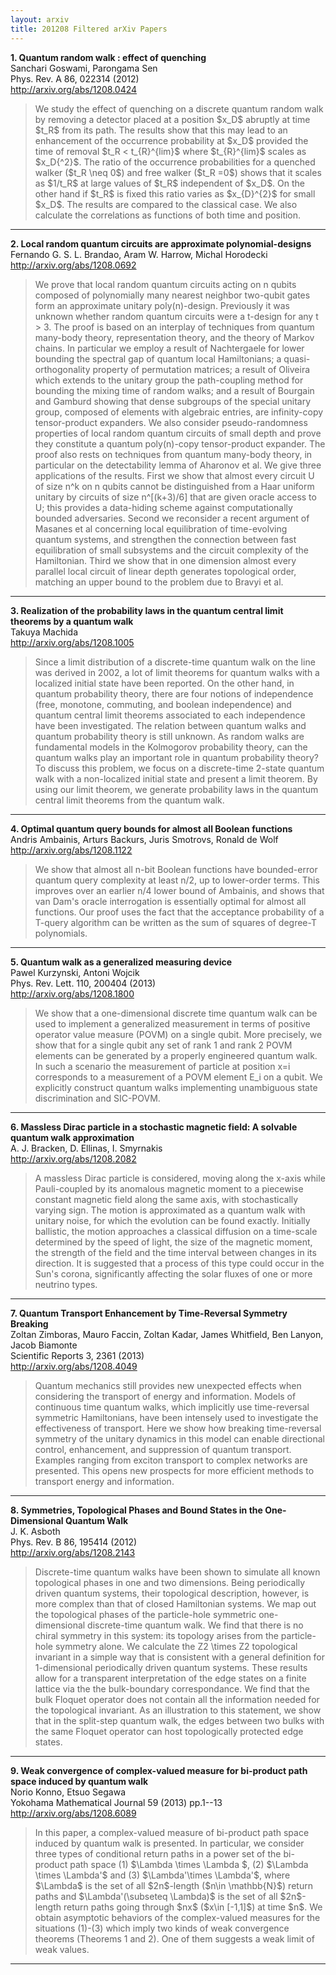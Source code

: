 ```yaml
---
layout: arxiv
title: 201208 Filtered arXiv Papers
---
```


**1.    Quantum random walk : effect of quenching**  
Sanchari Goswami, Parongama Sen  
Phys. Rev. A 86, 022314 (2012)  
http://arxiv.org/abs/1208.0424  
<blockquote>
<p>
We study the effect of quenching on a discrete quantum random walk by removing a detector placed at a position $x_D$ abruptly at time $t_R$ from its path. The results show that this may lead to an enhancement of the occurrence probability at $x_D$ provided the time of removal $t_R < t_{R}^{lim}$ where $t_{R}^{lim}$ scales as $x_D{^2}$. The ratio of the occurrence probabilities for a quenched walker ($t_R \neq 0$) and free walker ($t_R =0$) shows that it scales as $1/t_R$ at large values of $t_R$ independent of $x_D$. On the other hand if $t_R$ is fixed this ratio varies as $x_{D}^{2}$ for small $x_D$. The results are compared to the classical case. We also calculate the correlations as functions of both time and position.
</p>
</blockquote>

------

**2.    Local random quantum circuits are approximate polynomial-designs**  
Fernando G. S. L. Brandao, Aram W. Harrow, Michal Horodecki  
http://arxiv.org/abs/1208.0692  
<blockquote>
<p>
We prove that local random quantum circuits acting on n qubits composed of polynomially many nearest neighbor two-qubit gates form an approximate unitary poly(n)-design. Previously it was unknown whether random quantum circuits were a t-design for any t > 3. The proof is based on an interplay of techniques from quantum many-body theory, representation theory, and the theory of Markov chains. In particular we employ a result of Nachtergaele for lower bounding the spectral gap of quantum local Hamiltonians; a quasi-orthogonality property of permutation matrices; a result of Oliveira which extends to the unitary group the path-coupling method for bounding the mixing time of random walks; and a result of Bourgain and Gamburd showing that dense subgroups of the special unitary group, composed of elements with algebraic entries, are infinity-copy tensor-product expanders. We also consider pseudo-randomness properties of local random quantum circuits of small depth and prove they constitute a quantum poly(n)-copy tensor-product expander. The proof also rests on techniques from quantum many-body theory, in particular on the detectability lemma of Aharonov et al. We give three applications of the results. First we show that almost every circuit U of size n^k on n qubits cannot be distinguished from a Haar uniform unitary by circuits of size n^[(k+3)/6] that are given oracle access to U; this provides a data-hiding scheme against computationally bounded adversaries. Second we reconsider a recent argument of Masanes et al concerning local equilibration of time-evolving quantum systems, and strengthen the connection between fast equilibration of small subsystems and the circuit complexity of the Hamiltonian. Third we show that in one dimension almost every parallel local circuit of linear depth generates topological order, matching an upper bound to the problem due to Bravyi et al.
</p>
</blockquote>

------

**3.    Realization of the probability laws in the quantum central limit theorems by a quantum walk**  
Takuya Machida  
http://arxiv.org/abs/1208.1005  
<blockquote>
<p>
Since a limit distribution of a discrete-time quantum walk on the line was derived in 2002, a lot of limit theorems for quantum walks with a localized initial state have been reported. On the other hand, in quantum probability theory, there are four notions of independence (free, monotone, commuting, and boolean independence) and quantum central limit theorems associated to each independence have been investigated. The relation between quantum walks and quantum probability theory is still unknown. As random walks are fundamental models in the Kolmogorov probability theory, can the quantum walks play an important role in quantum probability theory? To discuss this problem, we focus on a discrete-time 2-state quantum walk with a non-localized initial state and present a limit theorem. By using our limit theorem, we generate probability laws in the quantum central limit theorems from the quantum walk.
</p>
</blockquote>

------

**4.    Optimal quantum query bounds for almost all Boolean functions**  
Andris Ambainis, Arturs Backurs, Juris Smotrovs, Ronald de Wolf  
http://arxiv.org/abs/1208.1122  
<blockquote>
<p>
We show that almost all n-bit Boolean functions have bounded-error quantum query complexity at least n/2, up to lower-order terms. This improves over an earlier n/4 lower bound of Ambainis, and shows that van Dam's oracle interrogation is essentially optimal for almost all functions. Our proof uses the fact that the acceptance probability of a T-query algorithm can be written as the sum of squares of degree-T polynomials.
</p>
</blockquote>

------

**5.    Quantum walk as a generalized measuring device**  
Pawel Kurzynski, Antoni Wojcik  
Phys. Rev. Lett. 110, 200404 (2013)  
http://arxiv.org/abs/1208.1800  
<blockquote>
<p>
We show that a one-dimensional discrete time quantum walk can be used to implement a generalized measurement in terms of positive operator value measure (POVM) on a single qubit. More precisely, we show that for a single qubit any set of rank 1 and rank 2 POVM elements can be generated by a properly engineered quantum walk. In such a scenario the measurement of particle at position x=i corresponds to a measurement of a POVM element E_i on a qubit. We explicitly construct quantum walks implementing unambiguous state discrimination and SIC-POVM.
</p>
</blockquote>

------

**6.    Massless Dirac particle in a stochastic magnetic field: A solvable quantum walk approximation**  
A. J. Bracken, D. Ellinas, I. Smyrnakis  
http://arxiv.org/abs/1208.2082  
<blockquote>
<p>
A massless Dirac particle is considered, moving along the x-axis while Pauli-coupled by its anomalous magnetic moment to a piecewise constant magnetic field along the same axis, with stochastically varying sign. The motion is approximated as a quantum walk with unitary noise, for which the evolution can be found exactly. Initially ballistic, the motion approaches a classical diffusion on a time-scale determined by the speed of light, the size of the magnetic moment, the strength of the field and the time interval between changes in its direction. It is suggested that a process of this type could occur in the Sun's corona, significantly affecting the solar fluxes of one or more neutrino types.
</p>
</blockquote>

------

**7.    Quantum Transport Enhancement by Time-Reversal Symmetry Breaking**  
Zoltan Zimboras, Mauro Faccin, Zoltan Kadar, James Whitfield, Ben Lanyon, Jacob Biamonte  
Scientific Reports 3, 2361 (2013)  
http://arxiv.org/abs/1208.4049  
<blockquote>
<p>
Quantum mechanics still provides new unexpected effects when considering the transport of energy and information. Models of continuous time quantum walks, which implicitly use time-reversal symmetric Hamiltonians, have been intensely used to investigate the effectiveness of transport. Here we show how breaking time-reversal symmetry of the unitary dynamics in this model can enable directional control, enhancement, and suppression of quantum transport. Examples ranging from exciton transport to complex networks are presented. This opens new prospects for more efficient methods to transport energy and information.
</p>
</blockquote>

------

**8.    Symmetries, Topological Phases and Bound States in the One-Dimensional Quantum Walk**  
J. K. Asboth  
Phys. Rev. B 86, 195414 (2012)  
http://arxiv.org/abs/1208.2143  
<blockquote>
<p>
Discrete-time quantum walks have been shown to simulate all known topological phases in one and two dimensions. Being periodically driven quantum systems, their topological description, however, is more complex than that of closed Hamiltonian systems. We map out the topological phases of the particle-hole symmetric one-dimensional discrete-time quantum walk. We find that there is no chiral symmetry in this system: its topology arises from the particle-hole symmetry alone. We calculate the Z2 \times Z2 topological invariant in a simple way that is consistent with a general definition for 1-dimensional periodically driven quantum systems. These results allow for a transparent interpretation of the edge states on a finite lattice via the the bulk-boundary correspondance. We find that the bulk Floquet operator does not contain all the information needed for the topological invariant. As an illustration to this statement, we show that in the split-step quantum walk, the edges between two bulks with the same Floquet operator can host topologically protected edge states.
</p>
</blockquote>

------

**9.    Weak convergence of complex-valued measure for bi-product path space induced by quantum walk**  
Norio Konno, Etsuo Segawa  
Yokohama Mathematical Journal 59 (2013) pp.1--13  
http://arxiv.org/abs/1208.6089  
<blockquote>
<p>
In this paper, a complex-valued measure of bi-product path space induced by quantum walk is presented. In particular, we consider three types of conditional return paths in a power set of the bi-product path space (1) $\Lambda \times \Lambda $, (2) $\Lambda \times \Lambda'$ and (3) $\Lambda'\times \Lambda'$, where $\Lambda$ is the set of all $2n$-length ($n\in \mathbb{N}$) return paths and $\Lambda'(\subseteq \Lambda)$ is the set of all $2n$-length return paths going through $nx$ ($x\in [-1,1]$) at time $n$. We obtain asymptotic behaviors of the complex-valued measures for the situations (1)-(3) which imply two kinds of weak convergence theorems (Theorems 1 and 2). One of them suggests a weak limit of weak values.
</p>
</blockquote>

------

